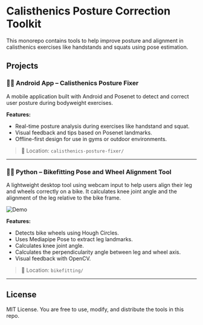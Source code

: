 # Calisthenics Posture Correction Toolkit

This monorepo contains tools to help improve posture and alignment in calisthenics exercises like handstands and squats using pose estimation.

## Projects

### 🧍‍♂️ Android App – Calisthenics Posture Fixer

A mobile application built with Android and Posenet to detect and correct user posture during bodyweight exercises.

**Features:**

* Real-time posture analysis during exercises like handstand and squat.
* Visual feedback and tips based on Posenet landmarks.
* Offline-first design for use in gyms or outdoor environments.

> 📁 Location: `calisthenics-posture-fixer/`

---

### 🚴‍♂️ Python – Bikefitting Pose and Wheel Alignment Tool

A lightweight desktop tool using webcam input to help users align their leg and wheels correctly on a bike. It calculates knee joint angle and the alignment of the leg relative to the bike frame.

![Demo](bikefitting/asset/bikefitting.gif)

**Features:**

* Detects bike wheels using Hough Circles.
* Uses Mediapipe Pose to extract leg landmarks.
* Calculates knee joint angle.
* Calculates the perpendicularity angle between leg and wheel axis.
* Visual feedback with OpenCV.

> 📁 Location: `bikefitting/`

---

## License

MIT License.
You are free to use, modify, and distribute the tools in this repo.
